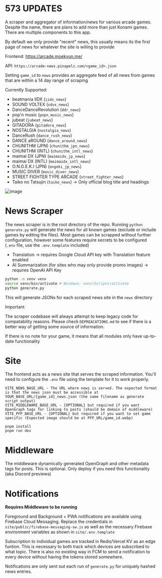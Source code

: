 # 573 UPDATES
A scraper and aggregator of information/news for various arcade games. Despite the name, there are plans to add more than just Konami games. There are multiple components to this app.

By default we only provide "recent" news, this usually means its the first page of news for whatever the site is willing to provide

Frontend: https://arcade.moekyun.me/

API: `https://arcade-news.pinapelz.com/<game_id>.json`

Setting `game_id` to `news` provides an aggregate feed of all news from games that are within a 14 day range of scraping

Currently Supported:
- beatmania IIDX (`iidx_news`)
- SOUND VOLTEX (`sdvx_news`)
- DanceDanceRevolution (`ddr_news`)
- pop'n music (`popn_music_news`)
- jubeat (`jubeat_news`)
- GITADORA (`gitadora_news`)
- NOSTALGIA (`nostalgia_news`)
- DanceRush (`dance_rush_news`)
- DANCE aROUND (`dance_around_news`)
- CHUNITHM (JPN) (`chunithm_jpn_news`)
- CHUNITHM (INTL) (`chunithm_intl_news`)
- maimai DX (JPN) (`maimaidx_jp_news`)
- maimai DX (INTL) (`maimaidx_intl_news`)
- O.N.G.E.K.I (JPN) (`ongeki_jp_news`)
- MUSIC DIVER (`music_diver_news`)
- STREET FIGHTER TYPE ARCADE (`street_fighter_news`)
- Taiko no Tatsujin (`taiko_news`) -> Only official blog title and headings

![image](https://files.catbox.moe/vg03om.png)

# News Scraper
The news scraper is in the root directory of the repo. Running `python generate.py` will generate the news for all known games (exclude or include games by editing the files). Most games can be scrapped without further configuration, however some features require secrets to be configured (`.env` file, use the `.env.template` included)
- Translation -> requires Google Cloud API key with Translation feature enabled
- AI Summarization (for sites who may only provide promo images) -> requires OpenAI API Key

```bash
python -m venv venv
source venv/bin/activate # Windows: venv\Scripts\activate
python generate.py
```

This will generate JSONs for each scraped news site in the `news` directory

> [!IMPORTANT]
> The scraper codebase will always attempt to keep legacy code for compatability reasons. Please check `DEPREACATIONS.md` to see if there is a better way of getting some source of information.
>
> If there is no note for your game, it means that all modules only have up-to-date functionality

# Site
The frontend acts as a news site that serves the scraped information. You'll need to configure the `.env` file using the template for it to work properly.
```
VITE_NEWS_BASE_URL - The URL where news is served. The expected format is that the news json must be accessible at YOUR_BASE_URL/{game_id}_news.json (the same filename as generate script output)
VITE_MIDDLEWARE_BASE_URL - {OPTIONAL} but required if you want OpenGraph tags for linking to posts (should be domain of middleware)
VITE_PFP_BASE_URL - {OPTIONAL} but required if you want to set game specific (Expected image should be at PFP_URL/game_id.webp)
```

```
pnpm install
pnpm run dev
```

# Middleware
The middleware dynamically generated OpenGraph and other metadata tags for posts. This is optional. Only deploy if you need this functionality (aka Discord previews)

# Notifications
**Requires Middleware to be running**

Foreground and Background + PWA notifications are available using Firebase Cloud Messaging. Replace the credentials in `site/public/firebase-messaging-sw.js` as well as the necessary Firebase environment variables as shown in `site/.env.template`

Subscription to individual games are tracked in Redis/Vercel KV as an edge funtion. This is necessary to both track which devices are subscribed to what topic. There is also no existing way in FCM to send a notification to every device without having the tokens stored somewhere.

Notifications are only sent out each run of `generate.py` for uniquely hashed news entries.
